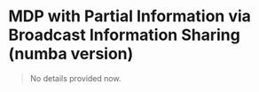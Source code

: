 # MDP with Partial Information via Broadcast Information Sharing (numba version)

> No details provided now.